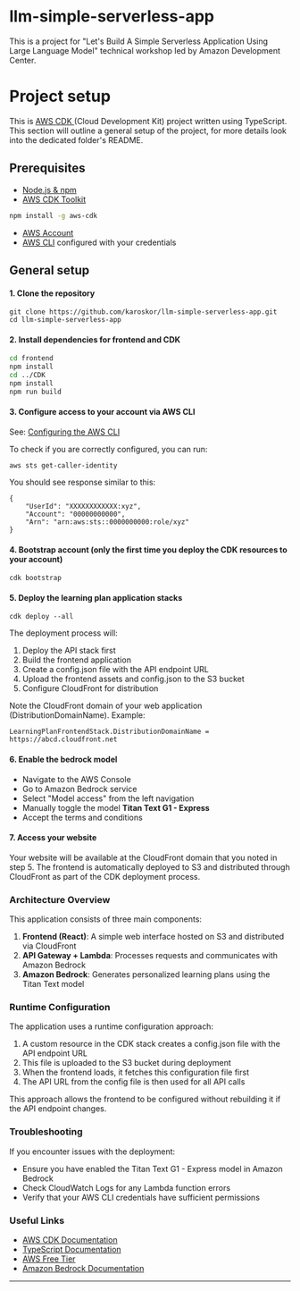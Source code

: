 # llm-simple-serverless-app

This is a project for "Let's Build A Simple Serverless Application Using Large Language Model" technical workshop led by Amazon Development Center.

# Project setup

This is [AWS CDK ](https://docs.aws.amazon.com/cdk/v2/guide/home.html) (Cloud Development Kit) project written using TypeScript. This section will outline a general setup of the project, for more details look into the dedicated folder's README.

## Prerequisites

- [Node.js & npm](https://nodejs.org/)
- [AWS CDK Toolkit](https://docs.aws.amazon.com/cdk/v2/guide/cli.html)

```sh
npm install -g aws-cdk
```

- [AWS Account](https://aws.amazon.com/premiumsupport/knowledge-center/create-and-activate-aws-account/)
- [AWS CLI](https://docs.aws.amazon.com/cli/latest/userguide/getting-started-install.html) configured with your credentials

## General setup

#### 1. Clone the repository

```
git clone https://github.com/karoskor/llm-simple-serverless-app.git
cd llm-simple-serverless-app
```

#### 2. Install dependencies for frontend and CDK

```sh
cd frontend
npm install
cd ../CDK
npm install
npm run build
```

#### 3. Configure access to your account via AWS CLI

See: [Configuring the AWS CLI](https://docs.aws.amazon.com/cli/latest/userguide/cli-configure-quickstart.html)

To check if you are correctly configured, you can run:

```
aws sts get-caller-identity
```

You should see response similar to this:

```
{
    "UserId": "XXXXXXXXXXXX:xyz",
    "Account": "00000000000",
    "Arn": "arn:aws:sts::0000000000:role/xyz"
}
```

#### 4. Bootstrap account (only the first time you deploy the CDK resources to your account)

```
cdk bootstrap
```

#### 5. Deploy the learning plan application stacks

```
cdk deploy --all
```

The deployment process will:
1. Deploy the API stack first
2. Build the frontend application
3. Create a config.json file with the API endpoint URL
4. Upload the frontend assets and config.json to the S3 bucket
5. Configure CloudFront for distribution

Note the CloudFront domain of your web application (DistributionDomainName). Example:

```
LearningPlanFrontendStack.DistributionDomainName = https://abcd.cloudfront.net
```

#### 6. Enable the bedrock model

- Navigate to the AWS Console
- Go to Amazon Bedrock service
- Select "Model access" from the left navigation
- Manually toggle the model **Titan Text G1 - Express**
- Accept the terms and conditions

#### 7. Access your website

Your website will be available at the CloudFront domain that you noted in step 5. The frontend is automatically deployed to S3 and distributed through CloudFront as part of the CDK deployment process.

### Architecture Overview

This application consists of three main components:

1. **Frontend (React)**: A simple web interface hosted on S3 and distributed via CloudFront
2. **API Gateway + Lambda**: Processes requests and communicates with Amazon Bedrock
3. **Amazon Bedrock**: Generates personalized learning plans using the Titan Text model

### Runtime Configuration

The application uses a runtime configuration approach:

1. A custom resource in the CDK stack creates a config.json file with the API endpoint URL
2. This file is uploaded to the S3 bucket during deployment
3. When the frontend loads, it fetches this configuration file first
4. The API URL from the config file is then used for all API calls

This approach allows the frontend to be configured without rebuilding it if the API endpoint changes.

### Troubleshooting

If you encounter issues with the deployment:

- Ensure you have enabled the Titan Text G1 - Express model in Amazon Bedrock
- Check CloudWatch Logs for any Lambda function errors
- Verify that your AWS CLI credentials have sufficient permissions

### Useful Links

- [AWS CDK Documentation](https://docs.aws.amazon.com/cdk/v2/guide/home.html)
- [TypeScript Documentation](https://www.typescriptlang.org/docs/)
- [AWS Free Tier](https://aws.amazon.com/free/)
- [Amazon Bedrock Documentation](https://docs.aws.amazon.com/bedrock/)

---
